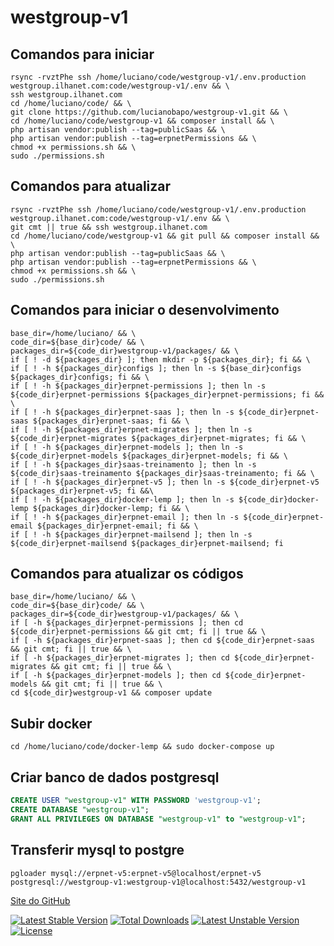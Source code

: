 # westgroup-v1

## Comandos para iniciar
```shell
rsync -rvztPhe ssh /home/luciano/code/westgroup-v1/.env.production westgroup.ilhanet.com:code/westgroup-v1/.env && \
ssh westgroup.ilhanet.com
cd /home/luciano/code/ && \
git clone https://github.com/lucianobapo/westgroup-v1.git && \
cd /home/luciano/code/westgroup-v1 && composer install && \
php artisan vendor:publish --tag=publicSaas && \
php artisan vendor:publish --tag=erpnetPermissions && \
chmod +x permissions.sh && \
sudo ./permissions.sh
```

## Comandos para atualizar
```shell
rsync -rvztPhe ssh /home/luciano/code/westgroup-v1/.env.production westgroup.ilhanet.com:code/westgroup-v1/.env && \
git cmt || true && ssh westgroup.ilhanet.com
cd /home/luciano/code/westgroup-v1 && git pull && composer install && \
php artisan vendor:publish --tag=publicSaas && \
php artisan vendor:publish --tag=erpnetPermissions && \
chmod +x permissions.sh && \
sudo ./permissions.sh
```

## Comandos para iniciar o desenvolvimento
```shell
base_dir=/home/luciano/ && \
code_dir=${base_dir}code/ && \
packages_dir=${code_dir}westgroup-v1/packages/ && \
if [ ! -d ${packages_dir} ]; then mkdir -p ${packages_dir}; fi && \
if [ ! -h ${packages_dir}configs ]; then ln -s ${base_dir}configs ${packages_dir}configs; fi && \
if [ ! -h ${packages_dir}erpnet-permissions ]; then ln -s ${code_dir}erpnet-permissions ${packages_dir}erpnet-permissions; fi && \
if [ ! -h ${packages_dir}erpnet-saas ]; then ln -s ${code_dir}erpnet-saas ${packages_dir}erpnet-saas; fi && \
if [ ! -h ${packages_dir}erpnet-migrates ]; then ln -s ${code_dir}erpnet-migrates ${packages_dir}erpnet-migrates; fi && \
if [ ! -h ${packages_dir}erpnet-models ]; then ln -s ${code_dir}erpnet-models ${packages_dir}erpnet-models; fi && \
if [ ! -h ${packages_dir}saas-treinamento ]; then ln -s ${code_dir}saas-treinamento ${packages_dir}saas-treinamento; fi && \
if [ ! -h ${packages_dir}erpnet-v5 ]; then ln -s ${code_dir}erpnet-v5 ${packages_dir}erpnet-v5; fi &&\
if [ ! -h ${packages_dir}docker-lemp ]; then ln -s ${code_dir}docker-lemp ${packages_dir}docker-lemp; fi && \
if [ ! -h ${packages_dir}erpnet-email ]; then ln -s ${code_dir}erpnet-email ${packages_dir}erpnet-email; fi && \
if [ ! -h ${packages_dir}erpnet-mailsend ]; then ln -s ${code_dir}erpnet-mailsend ${packages_dir}erpnet-mailsend; fi
```

## Comandos para atualizar os códigos
```shell
base_dir=/home/luciano/ && \
code_dir=${base_dir}code/ && \
packages_dir=${code_dir}westgroup-v1/packages/ && \
if [ -h ${packages_dir}erpnet-permissions ]; then cd ${code_dir}erpnet-permissions && git cmt; fi || true && \
if [ -h ${packages_dir}erpnet-saas ]; then cd ${code_dir}erpnet-saas && git cmt; fi || true && \
if [ -h ${packages_dir}erpnet-migrates ]; then cd ${code_dir}erpnet-migrates && git cmt; fi || true && \
if [ -h ${packages_dir}erpnet-models ]; then cd ${code_dir}erpnet-models && git cmt; fi || true && \
cd ${code_dir}westgroup-v1 && composer update
```

## Subir docker
```shell
cd /home/luciano/code/docker-lemp && sudo docker-compose up
```

## Criar banco de dados postgresql
```sql
CREATE USER "westgroup-v1" WITH PASSWORD 'westgroup-v1';
CREATE DATABASE "westgroup-v1";
GRANT ALL PRIVILEGES ON DATABASE "westgroup-v1" to "westgroup-v1";
```

## Transferir mysql to postgre
```shell
pgloader mysql://erpnet-v5:erpnet-v5@localhost/erpnet-v5 postgresql://westgroup-v1:westgroup-v1@localhost:5432/westgroup-v1
```

[Site do GitHub](https://github.com/lucianobapo/westgroup-v1)

[![Latest Stable Version](https://poser.pugx.org/ilhanet/westgroup-v1/v/stable)](https://packagist.org/packages/ilhanet/westgroup-v1) 
[![Total Downloads](https://poser.pugx.org/ilhanet/westgroup-v1/downloads)](https://packagist.org/packages/ilhanet/westgroup-v1) 
[![Latest Unstable Version](https://poser.pugx.org/ilhanet/westgroup-v1/v/unstable)](https://packagist.org/packages/ilhanet/westgroup-v1) 
[![License](https://poser.pugx.org/ilhanet/westgroup-v1/license)](https://packagist.org/packages/ilhanet/westgroup-v1)